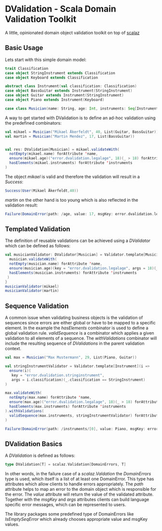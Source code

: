 # DValidation - Scala Domain Validation Toolkit
A little, opinionated domain object validation toolkit on top of [scalaz](https://github.com/scalaz/scalaz)

## Basic Usage
Lets start with this simple domain model: 

```scala
trait Classification
case object StringInstrument extends Classification
case object Keyboard extends Classification

abstract class Instrument(val classification: Classification)
case object BassGuitar extends Instrument(StringInstrument)
case object Guitar extends Instrument(StringInstrument)
case object Piano extends Instrument(Keyboard)

case class Musician(name: String, age: Int, instruments: Seq[Instrument])
```

A way to get started with DValidation is to define an ad-hoc validation using
the predefined combinators:

```scala
val mikael = Musician("Mikael Åkerfeldt", 40, List(Guitar, BassGuitar))
val martin = Musician("Martin Mendez", 17, List(BassGuitar))


val res: DValidation[Musician] = mikael.validateWith(
  notEmpty(mikael.name) forAttribute 'name,
  ensure(mikael.age)("error.dvalidation.legalage", 18)(_ > 18) forAttribute 'age,
  hasElements(mikael.instruments) forAttribute 'instruments
)
```

The object *mikael* is valid and therefore the validation will result in a *Success*:

```scala
Success(User(Mikael Åkerfeldt,40))
```

*martin* on the other hand is too young which is also reflected in the validation result:

```scala
Failure(DomainError(path: /age, value: 17, msgKey: error.dvalidation.legalage, args: 18))
```

## Templated Validation
The definition of reusable validations can be achieved using a *DValidator* which can be 
defined as follows:

```scala
val musicianValidator: DValidator[Musician] = Validator.template[Musician] { musician =>
  musician.validateWith(
  notEmpty(musician.name) forAttribute 'name,
  ensure(musician.age)(key = "error.dvalidation.legalage", args = 18)(_ > 18) forAttribute 'age,
  hasElements(musician.instruments) forAttribute 'instruments
 )
}
musicianValidator(mikael)
musicianValidator(martin)
```

## Sequence Validation
A common issue when validating business objects is the validation of sequences since errors
are either global or have to be mapped to a specific element. In the example the 
*hasElements* combinator is used to define a global validation rule. *validSequence* is
a combinator which applies a given validation to all elements of a sequence. The 
*withValidations* combinator will include the resulting sequence of *DValidations* in the
parent validation context. 

```scala
val max = Musician("Max Mustermann", 29, List(Piano, Guitar))

val stringInstrumentValidator = Validator.template[Instrument](i =>
  ensure(i)(
   key = "error.dvalidation.stringinstrument", 
   args = i.classification)(_.classification == StringInstrument)
)

max.validateWith(
  notEmpty(max.name) forAttribute 'name,
  ensure(max.age)("error.dvalidation.legalage", 18)(_ > 18) forAttribute 'age,
  hasElements(max.instruments) forAttribute 'instruments
).withValidations(
  validSequence(max.instruments, stringInstrumentValidator) forAttribute 'instruments
)
```
```scala
Failure(DomainError(path: /instruments/[0], value: Piano, msgKey: error.dvalidation.stringinstrument, args: Keyboard))
```

## DValidation Basics
A *DValidation* is defined as follows:

```scala
type DValidation[T] = scalaz.Validation[DomainErrors, T]
```

In other words, in the failure case of a *scalaz.Valdation* the *DomainErrors* type is used,
which itself is a list of at least one DomainError. This type has attributes which
allow clients to handle errors appropriately. The *path* attribute helps to map an error to
the domain object which is responsible for the error. The *value* attribute will return the
value of the validated attribute. Together with the *msgKey* and *args* attributes clients 
can build language specific error messages, which can be represented to users.

The library packages some predefined type of DomainErrors like *IsEmptySeqError* which already
chooses appropriate value and msgKey values.

